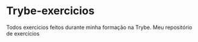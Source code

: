 # Trybe-exercicios
Todos exercicios feitos durante minha formação na Trybe.
Meu repositório de exercícios
